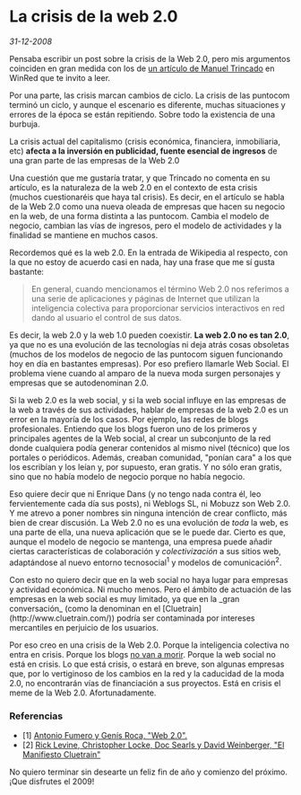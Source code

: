 La crisis de la web 2.0
=======================

_31-12-2008_

Pensaba escribir un post sobre la crisis de la Web 2.0, pero mis argumentos coinciden en gran medida con los de [un artículo de Manuel Trincado]() en WinRed que te invito a leer.

Por una parte, las crisis marcan cambios de ciclo. La crisis de las puntocom terminó un ciclo, y aunque el escenario es diferente, muchas situaciones y errores de la época se están repitiendo. Sobre todo la existencia de una burbuja.

La crisis actual del capitalismo (crisis económica, financiera, inmobiliaria, etc) **afecta a la inversión en publicidad, fuente esencial de ingresos** de una gran parte de las empresas de la Web 2.0

Una cuestión que me gustaría tratar, y que Trincado no comenta en su artículo, es la naturaleza de la web 2.0 en el contexto de esta crisis (muchos cuestionaréis que haya tal crisis). Es decir, en el artículo se habla de la Web 2.0 como una nueva oleada de empresas que hacen su negocio en la web, de una forma distinta a las puntocom. Cambia el modelo de negocio, cambian las vías de ingresos, pero el modelo de actividades y la finalidad se mantiene en muchos casos.

Recordemos qué es la web 2.0. En la entrada de Wikipedia al respecto, con la que no estoy de acuerdo casi en nada, hay una frase que me sí gusta bastante:

> En general, cuando mencionamos el término Web 2.0 nos referimos a una serie de aplicaciones y páginas de Internet que utilizan la inteligencia colectiva para proporcionar servicios interactivos en red dando al usuario el control de sus datos.

Es decir, la web 2.0 y la web 1.0 pueden coexistir. **La web 2.0 no es tan 2.0**, ya que no es una evolución de las tecnologías ni deja atrás cosas obsoletas (muchos de los modelos de negocio de las puntocom siguen funcionando hoy en día en bastantes empresas). Por eso prefiero llamarle Web Social. El problema viene cuando al amparo de la nueva moda surgen personajes y empresas que se autodenominan 2.0.

Si la web 2.0 es la web social, y si la web social influye en las empresas de la web a través de sus actividades, hablar de empresas de la web 2.0 es un error en la mayoría de los casos. Por ejemplo, las redes de blogs profesionales. Entiendo que los blogs fueron uno de los primeros y principales agentes de la Web social, al crear un subconjunto de la red donde cualquiera podía generar contenidos al mismo nivel (técnico) que los portales o periódicos. Además, creaban comunidad, "ponían cara" a los que los escribían y los leían y, por supuesto, eran gratis. Y no sólo eran gratis, sino que no había modelo de negocio porque no había negocio.

Eso quiere decir que ni Enrique Dans (y no tengo nada contra él, leo fervientemente cada día sus posts), ni Weblogs SL, ni Mobuzz son Web 2.0. Y me atrevo a poner nombres sin ninguna intención de crear conflicto, más bien de crear discusión. La Web 2.0 no es una evolución de _toda_ la web, es una parte de ella, una nueva aplicación que se le puede dar. Cierto es que, aunque el modelo de negocio se mantenga, una empresa puede añadir ciertas características de colaboración y _colectivización_ a sus sitios web, adaptándose al nuevo entorno tecnosocial<sup>1</sup> y modelos de comunicación<sup>2</sup>.

<p>Con esto no quiero decir que en la web social no haya lugar para empresas y actividad económica. Ni mucho menos. Pero el ámbito de actuación de las empresas en la web social es muy limitado, ya que en la _gran conversación_ (como la denominan en el [Cluetrain](http://www.cluetrain.com/)) podría ser contaminada por intereses mercantiles en perjuicio de los usuarios.

Por eso creo en una crisis de la Web 2.0. Porque la inteligencia colectiva no entra en crisis. Porque los blogs [no van a morir](http://www.enriquedans.com/2008/10/los-blogs-han-muerto-vivan-los-blogs.html). Porque la web social no está en crisis. Lo que está crisis, o estará en breve, son algunas empresas que, por lo vertiginoso de los cambios en la red y la caducidad de la moda 2.0, no encontrarán vías de financiación a sus proyectos. Está en crisis el meme de la Web 2.0. Afortunadamente.

### Referencias

*   [1] [Antonio Fumero y Genís Roca, &quot;Web 2.0&quot;.](http://www.fundacionorange.es/areas/25_publicaciones/WEB_DEF_COMPLETO.pdf)
*   [2] [Rick Levine, Christopher Locke, Doc Searls y David Weinberger, &quot;El Manifiesto Cluetrain&quot;](http://www.cluetrain.com/)

No quiero terminar sin desearte un feliz fin de año y comienzo del próximo. ¡Que disfrutes el 2009!